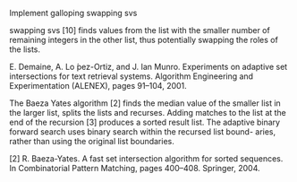 Implement galloping swapping svs

swapping svs [10] finds values from the list with the smaller number of remaining integers in the other list, thus potentially swapping the roles of the lists.

E. Demaine, A. Lo ́pez-Ortiz, and J. Ian Munro.
Experiments on adaptive set intersections for text retrieval systems. Algorithm Engineering and Experimentation (ALENEX), pages 91–104, 2001.

The Baeza Yates algorithm [2] finds the median value of the smaller list in the larger list, splits the lists and recurses. Adding matches to the list at the end of the recursion [3] produces a sorted result list. The adaptive binary forward search uses binary search within the recursed list bound- aries, rather than using the original list boundaries.

[2] R. Baeza-Yates. A fast set intersection algorithm for sorted sequences. In Combinatorial Pattern Matching, pages 400–408. Springer, 2004.
